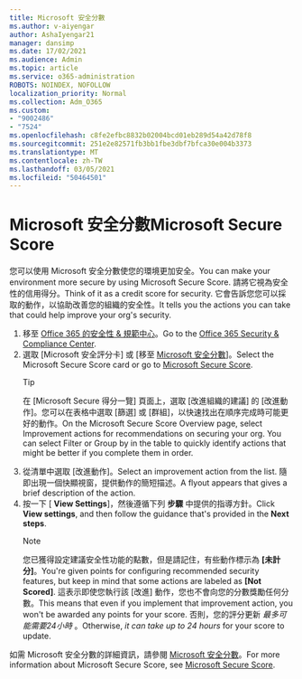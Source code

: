 ```yaml
---
title: Microsoft 安全分數
ms.author: v-aiyengar
author: AshaIyengar21
manager: dansimp
ms.date: 17/02/2021
ms.audience: Admin
ms.topic: article
ms.service: o365-administration
ROBOTS: NOINDEX, NOFOLLOW
localization_priority: Normal
ms.collection: Adm_O365
ms.custom:
- "9002486"
- "7524"
ms.openlocfilehash: c8fe2efbc8832b02004bcd01eb289d54a42d78f8
ms.sourcegitcommit: 251e2e82571fb3bb1fbe3dbf7bfca30e004b3373
ms.translationtype: MT
ms.contentlocale: zh-TW
ms.lasthandoff: 03/05/2021
ms.locfileid: "50464501"
---
```

# <a name="microsoft-secure-score"></a><span data-ttu-id="7f2f0-102">Microsoft 安全分數</span><span class="sxs-lookup"><span data-stu-id="7f2f0-102">Microsoft Secure Score</span></span>

<span data-ttu-id="7f2f0-103">您可以使用 Microsoft 安全分數使您的環境更加安全。</span><span class="sxs-lookup"><span data-stu-id="7f2f0-103">You can make your environment more secure by using Microsoft Secure Score.</span></span> <span data-ttu-id="7f2f0-104">請將它視為安全性的信用得分。</span><span class="sxs-lookup"><span data-stu-id="7f2f0-104">Think of it as a credit score for security.</span></span> <span data-ttu-id="7f2f0-105">它會告訴您您可以採取的動作，以協助改善您的組織的安全性。</span><span class="sxs-lookup"><span data-stu-id="7f2f0-105">It tells you the actions you can take that could help improve your org's security.</span></span>

1. <span data-ttu-id="7f2f0-106">移至 [Office 365 的安全性 & 規範中心](https://go.microsoft.com/fwlink/p/?linkid=2077143)。</span><span class="sxs-lookup"><span data-stu-id="7f2f0-106">Go to the [Office 365 Security & Compliance Center](https://go.microsoft.com/fwlink/p/?linkid=2077143).</span></span>
1. <span data-ttu-id="7f2f0-107">選取 [Microsoft 安全評分卡] 或 [移至 [Microsoft 安全分數](https://go.microsoft.com/fwlink/?linkid=2099589)]。</span><span class="sxs-lookup"><span data-stu-id="7f2f0-107">Select the Microsoft Secure Score card or go to [Microsoft Secure Score](https://go.microsoft.com/fwlink/?linkid=2099589).</span></span>
    > [!TIP]
    >  <span data-ttu-id="7f2f0-108">在 [Microsoft Secure 得分一覽] 頁面上，選取 [改進組織的建議] 的 [改進動作]。您可以在表格中選取 [篩選] 或 [群組]，以快速找出在順序完成時可能更好的動作。</span><span class="sxs-lookup"><span data-stu-id="7f2f0-108">On the Microsoft Secure Score Overview page, select Improvement actions for recommendations on securing your org. You can select Filter or Group by in the table to quickly identify actions that might be better if you complete them in order.</span></span>
1. <span data-ttu-id="7f2f0-109">從清單中選取 [改進動作]。</span><span class="sxs-lookup"><span data-stu-id="7f2f0-109">Select an improvement action from the list.</span></span> <span data-ttu-id="7f2f0-110">隨即出現一個快顯視窗，提供動作的簡短描述。</span><span class="sxs-lookup"><span data-stu-id="7f2f0-110">A flyout appears that gives a brief description of the action.</span></span>
1. <span data-ttu-id="7f2f0-111">按一下 [ **View Settings**]，然後遵循下列 **步驟** 中提供的指導方針。</span><span class="sxs-lookup"><span data-stu-id="7f2f0-111">Click **View settings**, and then follow the guidance that's provided in the **Next steps**.</span></span>
    > [!NOTE]
    > <span data-ttu-id="7f2f0-112">您已獲得設定建議安全性功能的點數，但是請記住，有些動作標示為 **[未計分]**。</span><span class="sxs-lookup"><span data-stu-id="7f2f0-112">You're given points for configuring recommended security features, but keep in mind that some actions are labeled as **[Not Scored]**.</span></span> <span data-ttu-id="7f2f0-113">這表示即使您執行該 [改進] 動作，您也不會向您的分數獎勵任何分數。</span><span class="sxs-lookup"><span data-stu-id="7f2f0-113">This means that even if you implement that improvement action, you won't be awarded any points for your score.</span></span> <span data-ttu-id="7f2f0-114">否則，您的評分更新 *最多可能需要24小時* 。</span><span class="sxs-lookup"><span data-stu-id="7f2f0-114">Otherwise, *it can take up to 24 hours* for your score to update.</span></span>

<span data-ttu-id="7f2f0-115">如需 Microsoft 安全分數的詳細資訊，請參閱 [Microsoft 安全分數](https://go.microsoft.com/fwlink/?linkid=2103077)。</span><span class="sxs-lookup"><span data-stu-id="7f2f0-115">For more information about Microsoft Secure Score, see [Microsoft Secure Score](https://go.microsoft.com/fwlink/?linkid=2103077).</span></span>
